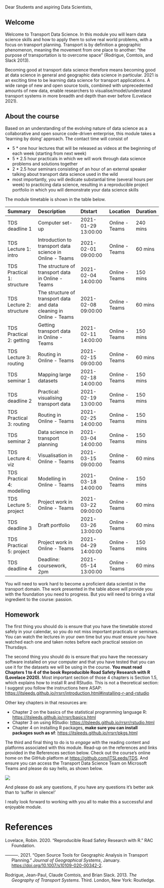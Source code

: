 
<!-- message to students, 2021-01-28 -->

Dear Students and aspiring Data Scientists,

## Welcome

Welcome to Transport Data Science. In this module you will learn data
science skills and how to apply them to solve real world problems, with
a focus on transport planning. Transport is by definition a geographic
phenomenon, meaning the movement from one place to another: “the purpose
of transportation is to overcome space” (Rodrigue, Comtois, and Slack
2013).

Becoming good at transport data science therefore means becoming good at
data science in general and geographic data science in particular. 2021
is an exciting time to be learning data science for transport
applications. A wide range of new and open source tools, combined with
unprecedented amounts of new data, enable researchers to
visualise/model/understand transport systems in more breadth and depth
than ever before (Lovelace 2021).

## About the course

Based on an understanding of the evolving nature of data science as a
collaborative and open source code-driven enterprise, this module takes
a ‘learning by doing’ approach. The contact time will consist of

-   5 \* one hour lectures that will be released as videos at the
    beginning of each week (starting from next week)
-   5 \* 2.5 hour practicals in which we will work through data science
    problems and solutions together
-   2 \* 2.5 hour seminars consisting of an hour of an external speaker
    talking about transport data science used in the wild
-   most importantly, you will dedicate substantial time (several hours
    per week) to practicing data science, resulting in a reproducible
    project portfolio in which you will demonstrate your data science
    skills

The module timetable is shown in the table below.

| Summary                    | Description                                                         | Dtstart             | Location       | Duration |
|:---------------------------|:--------------------------------------------------------------------|:--------------------|:---------------|:---------|
| TDS deadline 1             | Computer set-up                                                     | 2021-01-29 13:00:00 | Online - Teams | 240 mins |
| TDS Lecture 1: intro       | Introduction to transport data science in Online - Teams            | 2021-02-01 09:00:00 | Online - Teams | 60 mins  |
| TDS Practical 1: structure | The structure of transport data in Online - Teams                   | 2021-02-04 14:00:00 | Online - Teams | 150 mins |
| TDS Lecture 2: structure   | The structure of transport data and data cleaning in Online - Teams | 2021-02-08 09:00:00 | Online - Teams | 60 mins  |
| TDS Practical 2: getting   | Getting transport data in Online - Teams                            | 2021-02-11 14:00:00 | Online - Teams | 150 mins |
| TDS Lecture 3: routing     | Routing in Online - Teams                                           | 2021-02-15 09:00:00 | Online - Teams | 60 mins  |
| TDS seminar 1              | Mapping large datasets                                              | 2021-02-18 14:00:00 | Online - Teams | 150 mins |
| TDS deadline 2             | Practical: visualising transport data                               | 2021-02-19 13:00:00 | Online - Teams | 150 mins |
| TDS Practical 3: routing   | Routing in Online - Teams                                           | 2021-02-25 14:00:00 | Online - Teams | 150 mins |
| TDS seminar 2              | Data science in transport planning                                  | 2021-03-04 14:00:00 | Online - Teams | 150 mins |
| TDS Lecture 4: viz         | Visualisation in Online - Teams                                     | 2021-03-15 09:00:00 | Online - Teams | 60 mins  |
| TDS Practical 4: modelling | Modelling in Online - Teams                                         | 2021-03-18 14:00:00 | Online - Teams | 150 mins |
| TDS Lecture 5: project     | Project work in Online - Teams                                      | 2021-03-22 09:00:00 | Online - Teams | 60 mins  |
| TDS deadline 3             | Draft portfolio                                                     | 2021-03-26 13:00:00 | Online - Teams | 60 mins  |
| TDS Practical 5: project   | Project work in Online - Teams                                      | 2021-04-29 14:00:00 | Online - Teams | 150 mins |
| TDS deadline 4             | Deadline: coursework, 2pm                                           | 2021-05-14 13:00:00 | Online - Teams | 60 mins  |

You will need to work hard to become a proficient data scientist in the
transport domain. The work presented in the table above will provide you
with the foundation you need to progress. But you will need to bring a
vital ingredient to the course: passion.

## Homework

The first thing you should do is ensure that you have the timetable
stored safely in your calendar, so you do not miss important practicals
or seminars. You can watch the lectures in your own time but you *must*
ensure you have watched each one and taken notes before each practical
session on Thursdays.

The second thing you should do is ensure that you have the necessary
software installed on your computer and that you have tested that you
can use it for the datasets we will be using in the course. **You must
read Chapters 1 to 4 of the book Reproducible Road Safety Research with
R (Lovelace 2020).** Most important section of those 4 chapters is
Section 1.5, which explains how to install R and RStudio. This is not a
theoretical section: I suggest you follow the instructions here ASAP:
<https://itsleeds.github.io/rrsrr/introduction.html#installing-r-and-rstudio>

Other key chapters in that resources are:

-   Chapter 2 on the basics of the statistical programming language R:
    <https://itsleeds.github.io/rrsrr/basics.html>
-   Chapter 3 on using RStudio:
    <https://itsleeds.github.io/rrsrr/rstudio.html>
-   Chapter 4 on installing R packages, **make sure you can install
    packages such as sf**: <https://itsleeds.github.io/rrsrr/pkgs.html>

The third and final thing to do is to *engage* with the reading content
and platforms associated with this module. Read-up on the references and
links provided in the References section below. Check out the course’s
online home on the GitHub platform at <https://github.com/ITSLeeds/TDS>.
And ensure you can access the Transport Data Science Team on Microsoft
Teams and please do say hello, as shown below.

![](https://user-images.githubusercontent.com/1825120/106159315-8f1fd880-617c-11eb-91be-1a6a123082b2.png)

And please do ask any questions, if you have any questions it’s better
ask than to ‘suffer in silence!’

I really look forward to working with you all to make this a successful
and enjoyable module.

# References

<div id="refs" class="references csl-bib-body hanging-indent">

<div id="ref-lovelace_reproducible_2020" class="csl-entry">

Lovelace, Robin. 2020. “Reproducible Road Safety Research with R.” RAC
Foundation.

</div>

<div id="ref-lovelace_open_2021" class="csl-entry">

———. 2021. “Open Source Tools for Geographic Analysis in Transport
Planning.” *Journal of Geographical Systems*, January.
<https://doi.org/10.1007/s10109-020-00342-2>.

</div>

<div id="ref-rodrigue_geography_2013" class="csl-entry">

Rodrigue, Jean-Paul, Claude Comtois, and Brian Slack. 2013. *The
Geography of Transport Systems*. Third. London, New York: Routledge.

</div>

</div>
